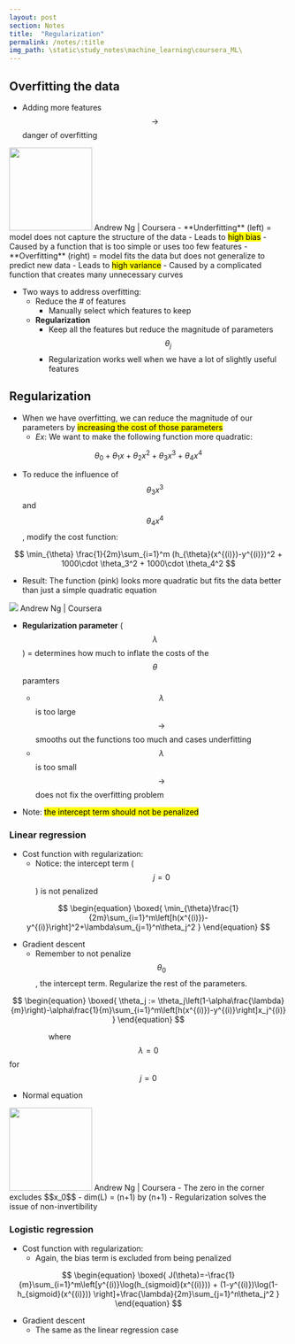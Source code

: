```yaml
---
layout: post
section: Notes
title:  "Regularization"
permalink: /notes/:title
img_path: \static\study_notes\machine_learning\coursera_ML\
---
```


## Overfitting the data
- Adding more features $$\rightarrow$$ danger of overfitting
<img src="{{ page.img_path }}overfitting.png" height="150">
<img-cred>Andrew Ng | Coursera</img-cred>
  - **Underfitting** (left) = model does not capture the structure of the data
    - Leads to <mark>high bias</mark>
    - Caused by a function that is too simple or uses too few features
  - **Overfitting** (right) = model fits the data but does not generalize to predict new data
    - Leads to <mark>high variance</mark>
    - Caused by a complicated function that creates many unnecessary curves

- Two ways to address overfitting:
  - Reduce the # of features
    - Manually select which features to keep
  - **Regularization**
    - Keep all the features but reduce the magnitude of parameters $$\theta_j$$
    - Regularization works well when we have a lot of slightly useful features

## Regularization
- When we have overfitting, we can reduce the magnitude of our parameters by <mark>increasing the cost of those parameters</mark>
  - *Ex*: We want to make the following function more quadratic:

$$\theta_0+\theta_1x+\theta_2x^2+\theta_3x^3+\theta_4x^4$$

  - To reduce the influence of $$\theta_3x^3$$ and $$\theta_4x^4$$, modify the cost function:

$$
\min_{\theta} \frac{1}{2m}\sum_{i=1}^m (h_{\theta}(x^{(i)})-y^{(i)})^2 + 1000\cdot \theta_3^2 + 1000\cdot \theta_4^2
$$

  - Result: The function (pink) looks more quadratic but fits the data better than just a simple quadratic equation
<img src="{{ page.img_path }}reg3.png">
<img-cred>Andrew Ng | Coursera</img-cred>

- **Regularization parameter** ($$\lambda$$) = determines how much to inflate the costs of the $$\theta$$ paramters
  - $$\lambda$$ is too large $$\rightarrow$$ smooths out the functions too much and cases underfitting
  - $$\lambda$$ is too small $$\rightarrow$$ does not fix the overfitting problem

- Note: <mark>the intercept term should not be penalized</mark>

### Linear regression
- Cost function with regularization:
  - Notice: the intercept term ($$j=0$$) is not penalized

$$
\begin{equation}
  \boxed{
    \min_{\theta}\frac{1}{2m}\sum_{i=1}^m\left[h(x^{(i)})-y^{(i)}\right]^2+\lambda\sum_{j=1}^n\theta_j^2
  }
\end{equation}
$$

- Gradient descent
  - Remember to not penalize $$\theta_0$$, the intercept term. Regularize the rest of the parameters.

$$
\begin{equation}
  \boxed{
    \theta_j := \theta_j\left(1-\alpha\frac{\lambda}{m}\right)-\alpha\frac{1}{m}\sum_{i=1}^m\left[h(x^{(i)})-y^{(i)}\right]x_j^{(i)}
  }
\end{equation}
$$

&nbsp;&nbsp;&nbsp;&nbsp;&nbsp;&nbsp;&nbsp;&nbsp;
&nbsp;&nbsp;&nbsp;&nbsp;&nbsp;&nbsp;&nbsp;&nbsp;
where $$\lambda=0$$ for $$j=0$$

- Normal equation
<img src="{{ page.img_path }}normal_eq_reg.png" height="150">
<img-cred>Andrew Ng | Coursera</img-cred>
  - The zero in the corner excludes $$x_0$$
  - dim(L) = (n+1) by (n+1)
  - Regularization solves the issue of non-invertibility

### Logistic regression
- Cost function with regularization:
  - Again, the bias term is excluded from being penalized

$$
\begin{equation}
  \boxed{
    J(\theta)=-\frac{1}{m}\sum_{i=1}^m\left[y^{(i)}\log(h_{sigmoid}(x^{(i)})) +
    (1-y^{(i)})\log(1-h_{sigmoid}(x^{(i)})) \right]+\frac{\lambda}{2m}\sum_{j=1}^n\theta_j^2
  }
\end{equation}
$$

- Gradient descent
  - The same as the linear regression case